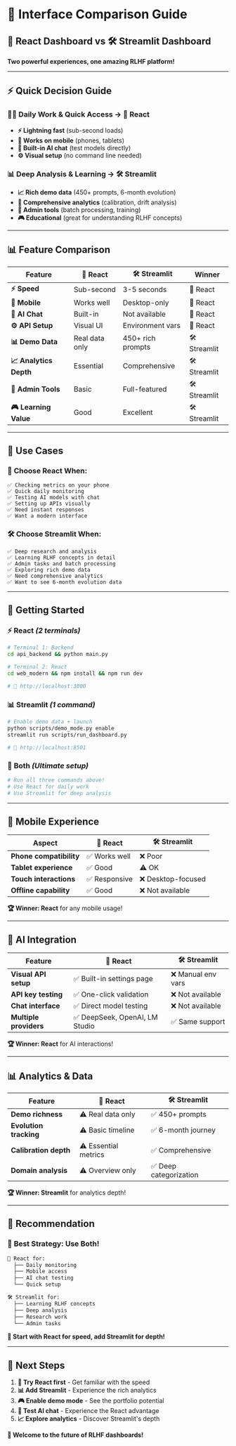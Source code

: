 # 🎯 **Interface Comparison Guide**

## 🚀 **React Dashboard** vs 🛠️ **Streamlit Dashboard**

**Two powerful experiences, one amazing RLHF platform!**

---

## ⚡ **Quick Decision Guide**

### 👨‍💼 **Daily Work & Quick Access** → **🚀 React**
- **⚡ Lightning fast** (sub-second loads)
- **📱 Works on mobile** (phones, tablets)
- **💬 Built-in AI chat** (test models directly)
- **⚙️ Visual setup** (no command line needed)

### 📊 **Deep Analysis & Learning** → **🛠️ Streamlit**
- **📈 Rich demo data** (450+ prompts, 6-month evolution)
- **🔬 Comprehensive analytics** (calibration, drift analysis)
- **🔧 Admin tools** (batch processing, training)
- **🎮 Educational** (great for understanding RLHF concepts)

---

## 📊 **Feature Comparison**

| Feature | 🚀 React | 🛠️ Streamlit | Winner |
|---------|----------|-------------|--------|
| **⚡ Speed** | Sub-second | 3-5 seconds | 🚀 React |
| **📱 Mobile** | Works well | Desktop-only | 🚀 React |
| **💬 AI Chat** | Built-in | Not available | 🚀 React |
| **⚙️ API Setup** | Visual UI | Environment vars | 🚀 React |
| **📊 Demo Data** | Real data only | 450+ rich prompts | 🛠️ Streamlit |
| **📈 Analytics Depth** | Essential | Comprehensive | 🛠️ Streamlit |
| **🔧 Admin Tools** | Basic | Full-featured | 🛠️ Streamlit |
| **🎮 Learning Value** | Good | Excellent | 🛠️ Streamlit |

---

## 🎯 **Use Cases**

### 🚀 **Choose React When:**
```
✅ Checking metrics on your phone
✅ Quick daily monitoring  
✅ Testing AI models with chat
✅ Setting up APIs visually
✅ Need instant responses
✅ Want a modern interface
```

### 🛠️ **Choose Streamlit When:**
```
✅ Deep research and analysis
✅ Learning RLHF concepts in detail
✅ Admin tasks and batch processing
✅ Exploring rich demo data
✅ Need comprehensive analytics
✅ Want to see 6-month evolution data
```

---

## 🚀 **Getting Started**

### ⚡ **React** *(2 terminals)*
```bash
# Terminal 1: Backend
cd api_backend && python main.py

# Terminal 2: React  
cd web_modern && npm install && npm run dev

# 🎉 http://localhost:3000
```

### 📊 **Streamlit** *(1 command)*
```bash
# Enable demo data + launch
python scripts/demo_mode.py enable
streamlit run scripts/run_dashboard.py

# 🎉 http://localhost:8501
```

### 🌟 **Both** *(Ultimate setup)*
```bash
# Run all three commands above!
# Use React for daily work
# Use Streamlit for deep analysis
```

---

## 📱 **Mobile Experience**

| Aspect | 🚀 React | 🛠️ Streamlit |
|--------|----------|-------------|
| **Phone compatibility** | ✅ Works well | ❌ Poor |
| **Tablet experience** | ✅ Good | ⚠️ OK |
| **Touch interactions** | ✅ Responsive | ❌ Desktop-focused |
| **Offline capability** | ✅ Good | ❌ Not available |

**🏆 Winner: React** for any mobile usage!

---

## 🤖 **AI Integration**

| Feature | 🚀 React | 🛠️ Streamlit |
|---------|----------|-------------|
| **Visual API setup** | ✅ Built-in settings page | ❌ Manual env vars |
| **API key testing** | ✅ One-click validation | ❌ Not available |
| **Chat interface** | ✅ Direct model testing | ❌ Not available |
| **Multiple providers** | ✅ DeepSeek, OpenAI, LM Studio | ✅ Same support |

**🏆 Winner: React** for AI interactions!

---

## 📊 **Analytics & Data**

| Feature | 🚀 React | 🛠️ Streamlit |
|---------|----------|-------------|
| **Demo richness** | ⚠️ Real data only | ✅ 450+ prompts |
| **Evolution tracking** | ⚠️ Basic timeline | ✅ 6-month journey |
| **Calibration depth** | ⚠️ Essential metrics | ✅ Comprehensive |
| **Domain analysis** | ⚠️ Overview only | ✅ Deep categorization |

**🏆 Winner: Streamlit** for analytics depth!

---

## 🎯 **Recommendation**

### 🌟 **Best Strategy: Use Both!**

```bash
🚀 React for:
  ├── Daily monitoring
  ├── Mobile access  
  ├── AI chat testing
  └── Quick setup

🛠️ Streamlit for:
  ├── Learning RLHF concepts
  ├── Deep analysis
  ├── Research work
  └── Admin tasks
```

**🎯 Start with React for speed, add Streamlit for depth!**

---

## 🚀 **Next Steps**

1. **📱 Try React first** - Get familiar with the speed
2. **📊 Add Streamlit** - Experience the rich analytics  
3. **🎮 Enable demo mode** - See the portfolio potential
4. **💬 Test AI chat** - Experience the React advantage
5. **📈 Explore analytics** - Discover Streamlit's depth

**🎉 Welcome to the future of RLHF dashboards!** 